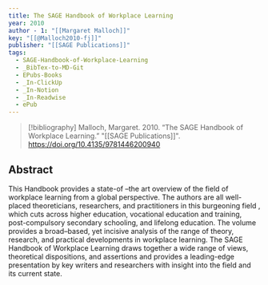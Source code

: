 ```yaml
---
title: The SAGE Handbook of Workplace Learning
year: 2010
author - 1: "[[Margaret Malloch]]"
key: "[[@Malloch2010-fj]]"
publisher: "[[SAGE Publications]]"
tags:
  - SAGE-Handbook-of-Workplace-Learning
  - _BibTex-to-MD-Git
  - EPubs-Books
  - _In-ClickUp
  - _In-Notion
  - _In-Readwise
  - ePub
---
```


> [!bibliography]
> Malloch, Margaret. 2010. “The SAGE Handbook of Workplace Learning.” "[[SAGE Publications]]". https://doi.org/10.4135/9781446200940

## Abstract
This Handbook provides a state-of –the art overview of the field of workplace learning from a global perspective. The authors are all well-placed theoreticians, researchers, and practitioners in this burgeoning field , which cuts across higher education, vocational education and training, post-compulsory secondary schooling, and lifelong education. The volume provides a broad–based, yet incisive analysis of the range of theory, research, and practical developments in workplace learning. The SAGE Handbook of Workplace Learning draws together a wide range of views, theoretical dispositions, and assertions and provides a leading-edge presentation by key writers and researchers with insight into the field and its current state.